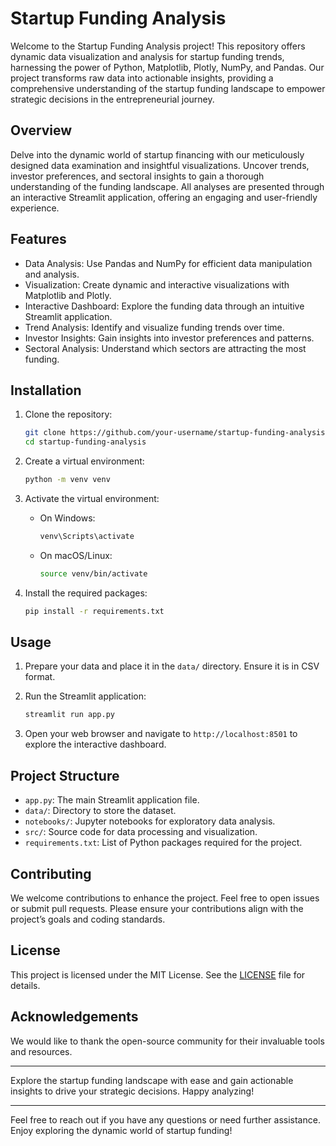 # Startup Funding Analysis

Welcome to the Startup Funding Analysis project! This repository offers dynamic data visualization and analysis for startup funding trends, harnessing the power of Python, Matplotlib, Plotly, NumPy, and Pandas. Our project transforms raw data into actionable insights, providing a comprehensive understanding of the startup funding landscape to empower strategic decisions in the entrepreneurial journey.

## Overview

Delve into the dynamic world of startup financing with our meticulously designed data examination and insightful visualizations. Uncover trends, investor preferences, and sectoral insights to gain a thorough understanding of the funding landscape. All analyses are presented through an interactive Streamlit application, offering an engaging and user-friendly experience.

## Features

- Data Analysis: Use Pandas and NumPy for efficient data manipulation and analysis.
- Visualization: Create dynamic and interactive visualizations with Matplotlib and Plotly.
- Interactive Dashboard: Explore the funding data through an intuitive Streamlit application.
- Trend Analysis: Identify and visualize funding trends over time.
- Investor Insights: Gain insights into investor preferences and patterns.
- Sectoral Analysis: Understand which sectors are attracting the most funding.

## Installation

1. Clone the repository:
   ```bash
   git clone https://github.com/your-username/startup-funding-analysis.git
   cd startup-funding-analysis
   ```

2. Create a virtual environment:
   ```bash
   python -m venv venv
   ```

3. Activate the virtual environment:
   - On Windows:
     ```bash
     venv\Scripts\activate
     ```
   - On macOS/Linux:
     ```bash
     source venv/bin/activate
     ```

4. Install the required packages:
   ```bash
   pip install -r requirements.txt
   ```

## Usage

1. Prepare your data and place it in the `data/` directory. Ensure it is in CSV format.

2. Run the Streamlit application:
   ```bash
   streamlit run app.py
   ```

3. Open your web browser and navigate to `http://localhost:8501` to explore the interactive dashboard.

## Project Structure

- `app.py`: The main Streamlit application file.
- `data/`: Directory to store the dataset.
- `notebooks/`: Jupyter notebooks for exploratory data analysis.
- `src/`: Source code for data processing and visualization.
- `requirements.txt`: List of Python packages required for the project.

## Contributing

We welcome contributions to enhance the project. Feel free to open issues or submit pull requests. Please ensure your contributions align with the project’s goals and coding standards.

## License

This project is licensed under the MIT License. See the [LICENSE](LICENSE) file for details.

## Acknowledgements

We would like to thank the open-source community for their invaluable tools and resources.

---

Explore the startup funding landscape with ease and gain actionable insights to drive your strategic decisions. Happy analyzing!

---

Feel free to reach out if you have any questions or need further assistance. Enjoy exploring the dynamic world of startup funding!
